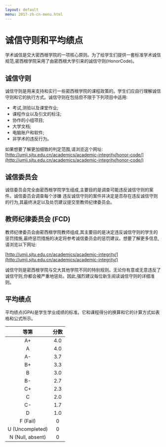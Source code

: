 ```yaml
---
layout: default
menu: 2017-zh-cn-menu.html
---
```


# 诚信守则和平均绩点
学术诚信是交大密西根学院的一项核心原则。为了给学生们提供一套标准学术诚信规范,密西根学院采用了由密西根大学引来的诚信守则(HonorCode)。

## 诚信守则
诚信守则是用来支持和实行一些密西根学院的课程政策的。学生们应自行理解诚信守则和它的执行方式。诚信守则在包括但不限于下列项目中适用:

- 考试,测验以及课堂作业;
- 课程作业以及引文的标注;
- 协作的小组项目;
- 大学文档;
- 电脑账户和软件;
- 非学术的违反行为。

如果想要了解更加细致的判定范围,请浏览这个网址:[http://umji.sjtu.edu.cn/academics/academic-integrity/honor-code/](http://umji.sjtu.edu.cn/academics/academic-integrity/honor-code/)

## 诚信委员会
诚信委员会完全由密西根学院学生组成,主要目的是调查可能违反诚信守则的案件。诚信委员会调查每个涉嫌 违反诚信守则的案件并决定是否存在违反诚信守则的行为,其最终决定以及处罚建议提交至教师纪律委员会。

## 教师纪律委员会 (FCD)
教师纪律委员会由密西根学院教师组成,其主要目的是决定违反诚信守则的学生的惩罚措施,最终惩罚措施的决定将参考诚信委员会的惩罚建议。想要了解更多信息,请浏览以下网址:

[http://umji.sjtu.edu.cn/academics/academic-integrity/](http://umji.sjtu.edu.cn/academics/academic-integrity/)

诚信守则是密西根学院与交大其他学院不同的特别规则。无论你有意或无意违反了诚信守则,你都会被严重地惩处。因此,强烈建议每位新生阅读诚信守则的详细准则。

## 平均绩点
平均绩点(GPA)是学生学业成绩的标准。它和课程得分的换算和它的计算方式如表格和公式所示。

| 等第 | 分数 |
| :---: | :---: |
| A+ | 4.0 |
| A  | 4.0 |
| A- | 3.7 |
| B+ | 3.3 |
| B  | 3.0 |
| B- | 2.7 |
| C+ | 2.3 |
| C  | 2.0 |
| C- | 1.7 |
| D  | 1.0 |
| F (Fail) | 0 |
| U (Uncompleted) | 0 |
| N (Null, absent) | 0 |





